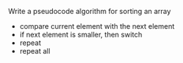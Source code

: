 Write a pseudocode algorithm for sorting an array
- compare current element with the next element
- if next element is smaller, then switch
- repeat
- repeat all
